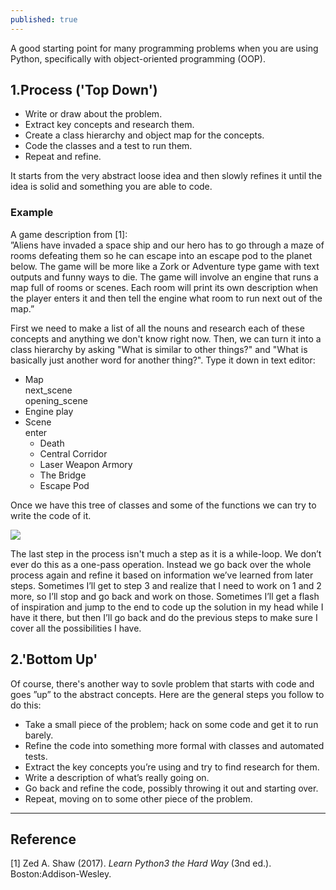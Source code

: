 ```yaml
---
published: true
---
```

A good starting point for many programming problems when you are using Python, specifically with object-oriented programming (OOP).

## 1.Process ('Top Down')
- Write or draw about the problem.  
- Extract key concepts and research them.  
- Create a class hierarchy and object map for the concepts.  
- Code the classes and a test to run them.  
- Repeat and refine.  

It starts from the very abstract loose idea and then slowly refines it until the idea is solid and something you are able to code. 

### Example
A game description from [1]:  
”Aliens have invaded a space ship and our hero has to go through a maze of rooms defeating them so he can escape into an escape pod to the planet below. The game will be more like a Zork or Adventure type game with text outputs and funny ways to die. The game will involve an engine that runs a map full of rooms or scenes. Each room will print its own description when the player enters it and then tell the engine what room to run next out of the map.”  

First we need to make a list of all the nouns and research  each of these concepts and anything we don't know right now. Then, we can turn it into a class hierarchy by asking "What is similar to other things?" and "What is basically just another word for another thing?". Type it down in text editor:

* Map  
  next_scene  
  opening_scene  
* Engine
  play  
* Scene  
  enter  
  * Death  
  * Central Corridor  
  * Laser Weapon Armory  
  * The Bridge  
  * Escape Pod 

Once we have this tree of classes and some of the functions we can try to write the code of it.  

![]({{site.baseurl}}/images/process_1.PNG)

The last step in the process isn't much a step as it is a while-loop. We don’t ever do this as a one-pass operation. Instead we go back over the whole process again and refine it based on information we’ve learned from later steps. Sometimes I’ll get to step 3 and realize that I need to work on 1 and 2 more, so I’ll stop and go back and work on those. Sometimes I’ll get a flash of inspiration and jump to the end to code up the solution in my head while I have it there, but then I’ll go back and do the previous steps to make sure I cover all the possibilities I have.


## 2.'Bottom Up'
Of course, there's another way to sovle problem that starts with code and goes ”up” to the abstract concepts. Here are the general steps you follow to do this:  
- Take a small piece of the problem; hack on some code and get it to run barely.  
- Refine the code into something more formal with classes and automated tests.  
- Extract the key concepts you’re using and try to find research for them.
- Write a description of what’s really going on.  
- Go back and refine the code, possibly throwing it out and starting over.  
- Repeat, moving on to some other piece of the problem.  

----
## Reference
[1] Zed A. Shaw (2017). _Learn Python3 the Hard Way_ (3nd ed.). Boston:Addison-Wesley.
